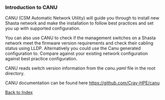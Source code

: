 ### Introduction to CANU

CANU (CSM Automatic Network Utility) will guide you through to install new Shasta network and make the installation to follow best practices and set you up with supported configuration. 

You can also use CANU to check if the management switches on a Shasta network meet the firmware version requirements and check their cabling status using LLDP. Alternatively you could use the Canu generated configuration to. Compare against your existing network configuration against best practice configuration.

CANU reads switch version information from the _canu.yaml_ file in the root directory. 

CANU documentation can be found here https://github.com/Cray-HPE/canu

[Back to Index](./index.md)